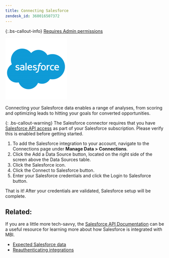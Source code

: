 ```yaml
---
title: Connecting Salesforce
zendesk_id: 360016507372
---
```


{:.bs-callout-info}
[Requires Admin permissions](../../../administrator/user-management/user-management.md)

![](../../../assets/Salesforce_Logo.png)

Connecting your Salesforce data enables a range of analyses, from scoring and optimizing leads to hitting your goals for converted opportunities.

{: .bs-callout-warning}
The Salesforce connector requires that you have [Salesforce API access](../integrations/salesforce.md) as part of your Salesforce subscription. Please verify this is enabled before getting started.

1. To add the Salesforce integration to your account, navigate to the Connections page under **Manage Data > Connections**.
1. Click the Add a Data Source button, located on the right side of the screen above the Data Sources table.
1. Click the Salesforce icon.
1. Click the Connect to Salesforce button.
1. Enter your Salesforce credentials and click the Login to Salesforce button.

That is it! After your credentials are validated, Salesforce setup will be complete.

## Related:

If you are a little more tech-savvy, the [Salesforce API Documentation](https://developer.salesforce.com/docs/atlas.en-us.api_rest.meta/api_rest/intro_what_is_rest_api.htm) can be a useful resource for learning more about how Salesforce is integrated with MBI.

* [Expected Salesforce data](../integrations/salesforce-data.md)
* [Reauthenticating integrations](https://support.magento.com/hc/en-us/articles/360016733151)
